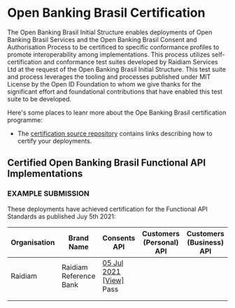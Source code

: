 # Open Banking Brasil Certification

The Open Banking Brasil Initial Structure enables deployments of Open Banking Brasil Services and the Open Banking Brasil Consent and Authorisation Process to be certificed to specific conformance profiles to promote interoperability among implementations. This process utilizes self-certification and conformance test suites developed by Raidiam Services Ltd at the request of the Open Banking Brasil Initial Structure. This test suite and process leverages the tooling and processes published under MIT License by the Open ID Foundation to whom we give thanks for the significant effort and foundational contributions that have enabled this test suite to be developed.

Here's some places to leanr more about the Ope Banking Brasil certification programme:

* The [certification source repository](https://gitlab.com/obb1/certification) contains links describing how to certify your deployments.

## Certified Open Banking Brasil Functional API Implementations

### EXAMPLE SUBMISSION

These deployments have achieved certification for the Functional API Standards as published Juy 5th 2021:

| Organisation | Brand Name             | Consents API                                                                                                                                              | Customers (Personal) API | Customers (Business) API | Resources API | Registrations API | Accounts API | Credit Cards API | Credit Operations API |
|--------------|------------------------|-----------------------------------------------------------------------------------------------------------------------------------------------------------|--------------------------|--------------------------|---------------|-------------------|--------------|------------------|-----------------------|
| Raidiam      | Raidiam Reference Bank | [05 Jul 2021](./submissions/function/accounts/1.0.0-rc6.7/raidiamxxxx.zip)<br/> [[View]](https://web.conformance.com/link/to/public/plan.html) <br/> Pass |                          |                          |               |                   |              |                  |                       |
|              |                        |                                                                                                                                                           |                          |                          |               |                   |              |                  |                       |
|              |                        |                                                                                                                                                           |                          |                          |               |                   |              |                  |                       |
